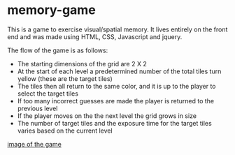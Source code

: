 
# memory-game
This is a game to exercise visual/spatial memory. It lives entirely on the front end and was made using HTML, CSS, Javascript and jquery.

The flow of the game is as follows:
- The starting dimensions of the grid are 2 X 2
- At the start of each level a predetermined number of the total tiles turn yellow (these are the target tiles)
- The tiles then all return to the same color, and it is up to the player to select the target tiles
- If too many incorrect guesses are made the player is returned to the previous level
- If the player moves on the the next level the grid grows in size
- The number of target tiles and the exposure time for the target tiles varies based on the current level


[image of the game](https://raw.githubusercontent.com/reese-long/memory-game/master/demoPhoto.png)
